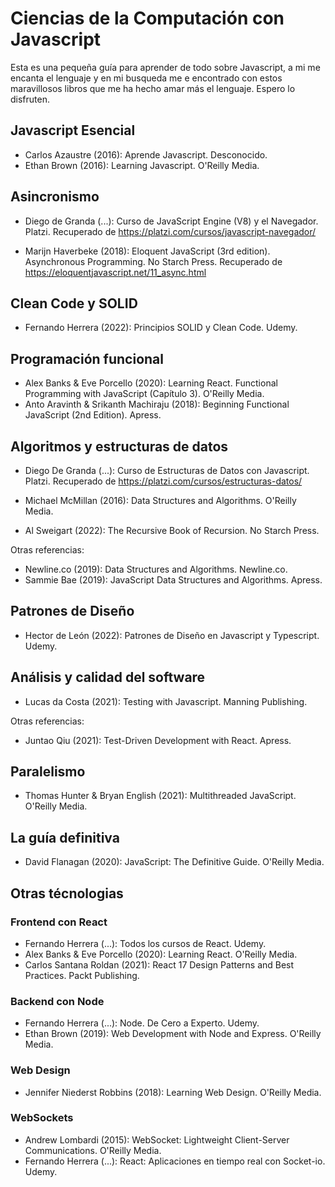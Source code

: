 # Ciencias de la Computación con Javascript

Esta es una pequeña guía para aprender de todo sobre Javascript, a mi me encanta el lenguaje y en mi busqueda me e encontrado con estos maravillosos libros que me ha hecho amar más el lenguaje. Espero lo disfruten.

## Javascript Esencial

* Carlos Azaustre (2016): Aprende Javascript. Desconocido.
* Ethan Brown (2016): Learning Javascript. O'Reilly Media.

## Asincronismo

* Diego de Granda (...): Curso de JavaScript Engine (V8) y el Navegador. Platzi. Recuperado de https://platzi.com/cursos/javascript-navegador/

* Marijn Haverbeke (2018): Eloquent JavaScript (3rd edition). Asynchronous Programming. No Starch Press. Recuperado de https://eloquentjavascript.net/11_async.html

## Clean Code y SOLID

* Fernando Herrera (2022): Principios SOLID y Clean Code. Udemy.

## Programación funcional

* Alex Banks & Eve Porcello (2020): Learning React. Functional Programming with JavaScript (Capítulo 3). O'Reilly Media.
* Anto Aravinth & Srikanth Machiraju (2018): Beginning Functional JavaScript (2nd Edition). Apress.

## Algoritmos y estructuras de datos

* Diego De Granda (...): Curso de Estructuras de Datos con Javascript. Platzi. Recuperado de https://platzi.com/cursos/estructuras-datos/

* Michael McMillan (2016): Data Structures and Algorithms. O'Reilly Media.
* Al Sweigart (2022): The Recursive Book of Recursion. No Starch Press.

Otras referencias:

* Newline.co (2019): Data Structures and Algorithms. Newline.co.
* Sammie Bae (2019): JavaScript Data Structures and Algorithms. Apress.

## Patrones de Diseño

* Hector de León (2022): Patrones de Diseño en Javascript y Typescript. Udemy.

## Análisis y calidad del software

* Lucas da Costa (2021): Testing with Javascript. Manning Publishing.

Otras referencias:

* Juntao Qiu (2021): Test-Driven Development with React. Apress.

## Paralelismo

* Thomas Hunter & Bryan English (2021): Multithreaded JavaScript. O'Reilly Media.

## La guía definitiva

* David Flanagan (2020): JavaScript: The Definitive Guide. O'Reilly Media.

## Otras técnologias

### Frontend con React

* Fernando Herrera (...): Todos los cursos de React. Udemy.
* Alex Banks & Eve Porcello (2020): Learning React. O'Reilly Media.
* Carlos Santana Roldan (2021): React 17 Design Patterns and Best Practices. Packt Publishing.

### Backend con Node

* Fernando Herrera (...): Node. De Cero a Experto. Udemy.
* Ethan Brown (2019): Web Development with Node and Express. O'Reilly Media.

### Web Design

* Jennifer Niederst Robbins (2018): Learning Web Design. O'Reilly Media.

### WebSockets

* Andrew Lombardi (2015): WebSocket: Lightweight Client-Server Communications. O'Reilly Media.
* Fernando Herrera (...): React: Aplicaciones en tiempo real con Socket-io. Udemy.